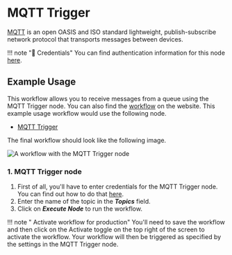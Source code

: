 # MQTT Trigger

[MQTT](https://mqtt.org) is an open OASIS and ISO standard lightweight, publish-subscribe network protocol that transports messages between devices.

!!! note "🔑 Credentials"
    You can find authentication information for this node [here](/workflow/integrations/credentials/mqtt/).



## Example Usage

This workflow allows you to receive messages from a queue using the MQTT Trigger node. You can also find the [workflow](https://WF².io/workflows/657) on the website. This example usage workflow would use the following node.
- [MQTT Trigger]()

The final workflow should look like the following image.

![A workflow with the MQTT Trigger node](/_images/integrations/trigger-nodes/mqtttrigger/workflow.png)


### 1. MQTT Trigger node

1. First of all, you'll have to enter credentials for the MQTT Trigger node. You can find out how to do that [here](/workflow/integrations/credentials/mqtt/).
2. Enter the name of the topic in the ***Topics*** field.
3. Click on ***Execute Node*** to run the workflow.

!!! note " Activate workflow for production"
    You'll need to save the workflow and then click on the Activate toggle on the top right of the screen to activate the workflow. Your workflow will then be triggered as specified by the settings in the MQTT Trigger node.

